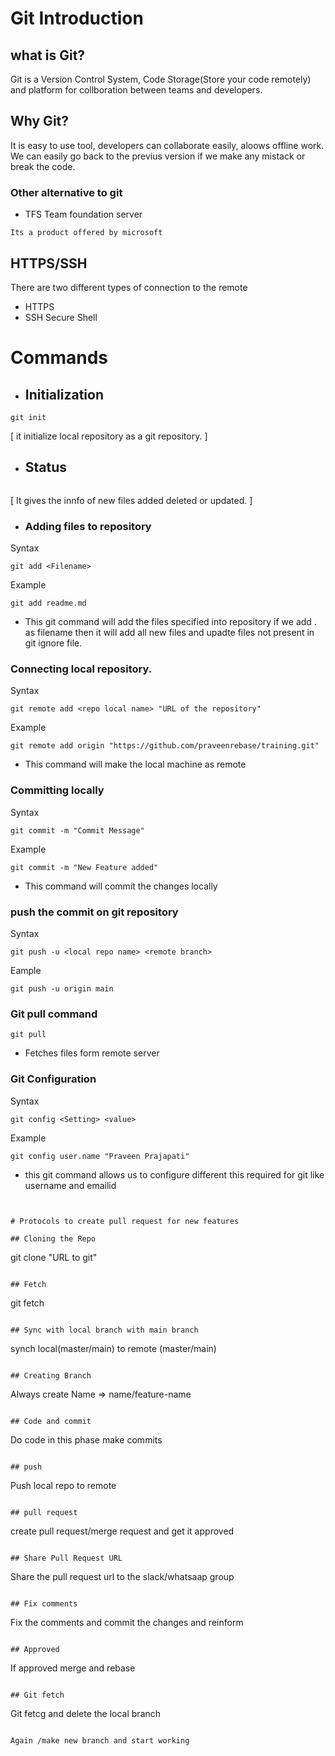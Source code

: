 # Git Introduction

## what is Git?

Git is a Version Control System, Code Storage(Store your code remotely) and platform for collboration between teams and developers.

## Why Git?

It is easy to use tool, developers can collaborate easily, aloows offline work.
We can easily go back to the previus version if we make any mistack or break the code.

### Other alternative to git

- TFS Team foundation server

```
Its a product offered by microsoft
```

## HTTPS/SSH

There are two different types of connection to the remote

- HTTPS
- SSH Secure Shell

# Commands

- ## Initialization

```
git init
```

[ it initialize local repository as a git repository. ]

- ## Status

```git status

```

[ It gives the innfo of new files added deleted or updated. ]

- ### Adding files to repository

Syntax

```
git add <Filename>
```

Example

```
git add readme.md
```

- This git command will add the files specified into repository if we add . as filename then it will add all new files and upadte files not present in git ignore file.

### Connecting local repository.

Syntax

```
git remote add <repo local name> "URL of the repository"
```

Example

```
git remote add origin "https://github.com/praveenrebase/training.git"
```

- This command will make the local machine as remote

### Committing locally

Syntax

```
git commit -m "Commit Message"
```

Example

```
git commit -m "New Feature added"
```

- This command will commit the changes locally

### push the commit on git repository

Syntax

```
git push -u <local repo name> <remote branch>
```

Eample

```
git push -u origin main
```

### Git pull command

```
git pull
```

- Fetches files form remote server

### Git Configuration

Syntax

```
git config <Setting> <value>
```

Example

```
git config user.name "Praveen Prajapati"
```

- this git command allows us to configure different this required for git like username and emailid

```


# Protocols to create pull request for new features

## Cloning the Repo
```

git clone "URL to git"

```

## Fetch
```

git fetch

```

## Sync with local branch with main branch
```

synch local(master/main) to remote (master/main)

```

## Creating Branch
```

Always create
Name => name/feature-name

```

## Code and commit
```

Do code in this phase make commits

```

## push
```

Push local repo to remote

```

## pull request
```

create pull request/merge request and get it approved

```

## Share Pull Request URL
```

Share the pull request url to the slack/whatsaap group

```

## Fix comments
```

Fix the comments and commit the changes and reinform

```

## Approved
```

If approved merge and rebase

```

## Git fetch
```

Git fetcg and delete the local branch

```

Again /make new branch and start working
```
